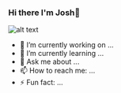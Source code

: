 ### Hi there I'm Josh👋
<!--
**jtran6/jtran6** is a ✨ _special_ ✨ repository because its `README.md` (this file) appears on your GitHub profile.
Here are some ideas to get you started:
-->
![alt text](https://github.com/jtran6/jtran6/blob/main/images/developer_sushi.png?raw=true)
- 🔭 I’m currently working on ...
- 🌱 I’m currently learning ...
- 💬 Ask me about ...
- 📫 How to reach me: ...
- ⚡ Fun fact: ...

